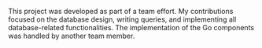 This project was developed as part of a team effort.
My contributions focused on the database design, writing queries, and implementing all database-related functionalities.
The implementation of the Go components was handled by another team member.
